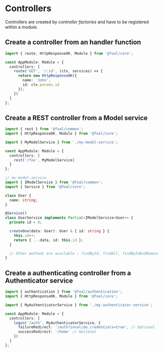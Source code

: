 # Controllers

Controllers are created by *controller factories* and have to be registered within a module.

## Create a controller from an handler function

```typescript
import { route, HttpResponseOK, Module } from '@foal/core';

const AppModule: Module = {
  controllers: [
    route('GET', '/:id', (ctx, services) => {
      return new HttpResponseOK({
        name: 'John',
        id: ctx.params.id
      });
    })
  ]
};
```

## Create a REST controller from a Model service

```typescript
import { rest } from '@foal/common';
import { HttpResponseOK, Module } from '@foal/core';

import { MyModelService } from './my-model-service';

const AppModule: Module = {
  controllers: [
    rest('/foo', MyModelService)
  ]
};
```

```typescript
// my-model-service
import { IModelService } from '@foal/common';
import { Service } from '@foal/core';

class User {
  name: string;
}

@Service()
class UserService implements Partial<IModelService<User>> {
  private id = 0;

  createOne(data: User): User & { id: string } {
    this.id++;
    return { ...data, id: this.id };
  }

  // Other methods are available : findById, findAll, findByIdAndRemove, etc.
}
```

## Create a authenticating controller from a Authenticator service

```typescript
import { authentication } from '@foal/authentication';
import { HttpResponseOK, Module } from '@foal/core';

import { MyAuthenticatorService } from './my-authenticator-service';

const AppModule: Module = {
  controllers: [
    login('/auth', MyAuthenticatorService, {
      failureRedirect: '/auth?invalide_credentials=true', // Optional
      successRedirect: '/home' // Optional
    })
  ]
};
```
